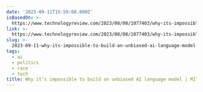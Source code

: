 ```yaml
---
date: '2023-09-11T15:59:08.000Z'
isBasedOn: >-
  https://www.technologyreview.com/2023/08/08/1077403/why-its-impossible-to-build-an-unbiased-ai-language-model/
link: >-
  https://www.technologyreview.com/2023/08/08/1077403/why-its-impossible-to-build-an-unbiased-ai-language-model/
slug: >-
  2023-09-11-why-its-impossible-to-build-an-unbiased-ai-language-model-or-mit-technology
tags:
  - ai
  - politics
  - race
  - tech
title: Why it’s impossible to build an unbiased AI language model | MIT Technology
---
```


